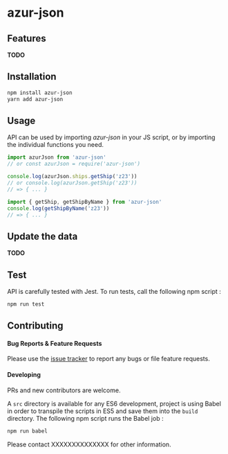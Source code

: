 # azur-json

## Features

**TODO**

## Installation

```bash
npm install azur-json
yarn add azur-json
```

## Usage

API can be used by importing _azur-json_ in your JS script, or by importing the individual functions you need.

```js
import azurJson from 'azur-json'
// or const azurJson = require('azur-json')

console.log(azurJson.ships.getShip('z23'))
// or console.log(azurJson.getShip('z23'))
// => { ... }

import { getShip, getShipByName } from 'azur-json'
console.log(getShipByName('z23'))
// => { ... }
```

## Update the data

**TODO**

## Test

API is carefully tested with Jest. To run tests, call the following npm script :

```bash
npm run test
```

## Contributing

#### Bug Reports & Feature Requests

Please use the [issue tracker](https://github.com/jasperchua99/azur-json/issues) to report any bugs or file feature requests.

#### Developing

PRs and new contributors are welcome.

A `src` directory is available for any ES6 development, project is using Babel in order to transpile the scripts in ES5 and save them into the `build` directory.
The following npm script runs the Babel job :

```bash
npm run babel
```

Please contact XXXXXXXXXXXXXX for other information.
